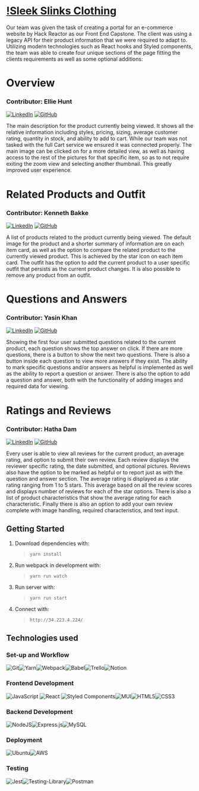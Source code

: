 # [!Sleek Slinks Clothing](https://project-catwalk-f2680.web.app/)
Our team was given the task of creating a portal for an e-commerce website by Hack Reactor as our Front End Capstone.
The client was using a legacy API for their product information that we were required to adapt to.
Utilizing modern technologies such as React hooks and Styled components, the team was able to create four unique sections
of the page fitting the clients requirements as well as some optional additions:

# Overview
### **Contributor: Ellie Hunt**
[![LinkedIn](https://img.shields.io/badge/linkedin-%230077B5.svg?style=for-the-badge&logo=linkedin&logoColor=white)](https://www.linkedin.com/in/ellie-hunt-4b5594a9/)
[![GitHub](https://img.shields.io/badge/github-%23121011.svg?style=for-the-badge&logo=github&logoColor=white)](https://github.com/Elliehunt8)

The main description for the product currently being viewed. It shows all the relative information including styles, pricing,
sizing, average customer rating, quantity in stock, and ability to add to cart. While our team was not tasked with the full Cart service we ensured it was connected properly. The main image can be clicked on for a more detailed view, as well as having access to the rest of the pictures
for that specific item, so as to not require exiting the zoom view and selecting another thumbnail. This greatly improved user experience.

# Related Products and Outfit
### **Contributor: Kenneth Bakke**
[![LinkedIn](https://img.shields.io/badge/linkedin-%230077B5.svg?style=for-the-badge&logo=linkedin&logoColor=white)](https://www.linkedin.com/in/kenneth-bakke-543a39157/)
[![GitHub](https://img.shields.io/badge/github-%23121011.svg?style=for-the-badge&logo=github&logoColor=white)](https://github.com/kenneth-bakke)

A list of products related to the product currently being viewed. The default image for the product and a shorter summary of information
are on each item card, as well as the option to compare the related product to the currently viewed product. This is achieved by the star icon on each
item card. The outfit has the option to add the current product to a user specific outfit that persists as the current product changes. It is also
possible to remove any product from an outfit.

# Questions and Answers
### **Contributor: Yasin Khan**
[![LinkedIn](https://img.shields.io/badge/linkedin-%230077B5.svg?style=for-the-badge&logo=linkedin&logoColor=white)](https://www.linkedin.com/in/yasin-khan-09245ba9/)
[![GitHub](https://img.shields.io/badge/github-%23121011.svg?style=for-the-badge&logo=github&logoColor=white)](https://github.com/yasinnkhann)

Showing the first four user submitted questions related to the current product, each question shows the top answer on click. If there are more questions, there is a button to show the next two questions. There is also a button inside each question to view more answers if they exist.
The ability to mark specific questions and/or answers as helpful is implemented as well as the ability to report a question or answer.
There is also the option to add a question and answer, both with the functionality of adding images and required data for viewing.

# Ratings and Reviews
### **Contributor: Hatha Dam**
[![LinkedIn](https://img.shields.io/badge/linkedin-%230077B5.svg?style=for-the-badge&logo=linkedin&logoColor=white)](https://www.linkedin.com/in/hatha-dam-45b05a78/)
[![GitHub](https://img.shields.io/badge/github-%23121011.svg?style=for-the-badge&logo=github&logoColor=white)](https://github.com/hathadam)

Every user is able to view all reviews for the current product, an average rating, and option to submit their own review. Each review displays the
reviewer specific rating, the date submitted, and optional pictures. Reviews also have the option to be marked as helpful or to report just as with
the question and answer section. The average rating is displayed as a star rating ranging from 1 to 5 stars. This average based on all the review scores and displays number of reviews for each of the star options. There is also a list of product characteristics that show the average rating for each characteristic. Finally there is also an option to add your own review complete with image handling, required characteristics, and text input.



## Getting Started

1. Download dependencies with:

   > `yarn install`

2. Run webpack in development with:

   > `yarn run watch`

3. Run server with:

   > `yarn run start`

4. Connect with:
   > `http://34.223.4.224/`


## Technologies used
### **Set-up and Workflow**
![Git](https://img.shields.io/badge/git-%23F05033.svg?style=for-the-badge&logo=git&logoColor=white)![Yarn](https://img.shields.io/badge/yarn-%232C8EBB.svg?style=for-the-badge&logo=yarn&logoColor=white)![Webpack](https://img.shields.io/badge/webpack-%238DD6F9.svg?style=for-the-badge&logo=webpack&logoColor=black)![Babel](https://img.shields.io/badge/Babel-F9DC3e?style=for-the-badge&logo=babel&logoColor=black)![Trello](https://img.shields.io/badge/Trello-%23026AA7.svg?style=for-the-badge&logo=Trello&logoColor=white)![Notion](https://img.shields.io/badge/Notion-%23000000.svg?style=for-the-badge&logo=notion&logoColor=white)
### **Frontend Development**
![JavaScript](https://img.shields.io/badge/javascript-%23323330.svg?style=for-the-badge&logo=javascript&logoColor=%23F7DF1E)
![React](https://img.shields.io/badge/react-%2320232a.svg?style=for-the-badge&logo=react&logoColor=%2361DAFB)
![Styled Components](https://img.shields.io/badge/styled--components-DB7093?style=for-the-badge&logo=styled-components&logoColor=white)![MUI](https://img.shields.io/badge/MUI-%230081CB.svg?style=for-the-badge&logo=material-ui&logoColor=white)![HTML5](https://img.shields.io/badge/html5-%23E34F26.svg?style=for-the-badge&logo=html5&logoColor=white)![CSS3](https://img.shields.io/badge/css3-%231572B6.svg?style=for-the-badge&logo=css3&logoColor=white)
### **Backend Development**
![NodeJS](https://img.shields.io/badge/node.js-6DA55F?style=for-the-badge&logo=node.js&logoColor=white)![Express.js](https://img.shields.io/badge/express.js-%23404d59.svg?style=for-the-badge&logo=express&logoColor=%2361DAFB)![MySQL](https://img.shields.io/badge/mysql-%2300f.svg?style=for-the-badge&logo=mysql&logoColor=white)
### **Deployment**
![Ubuntu](https://img.shields.io/badge/Ubuntu-E95420?style=for-the-badge&logo=ubuntu&logoColor=white)![AWS](https://img.shields.io/badge/AWS-%23FF9900.svg?style=for-the-badge&logo=amazon-aws&logoColor=white)
### **Testing**
![Jest](https://img.shields.io/badge/-jest-%23C21325?style=for-the-badge&logo=jest&logoColor=white)![Testing-Library](https://img.shields.io/badge/-TestingLibrary-%23E33332?style=for-the-badge&logo=testing-library&logoColor=white)![Postman](https://img.shields.io/badge/Postman-FF6C37?style=for-the-badge&logo=postman&logoColor=white)
